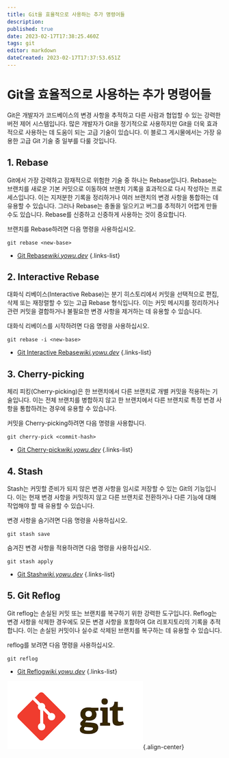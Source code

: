 ```yaml
---
title: Git을 효율적으로 사용하는 추가 명령어들
description: 
published: true
date: 2023-02-17T17:38:25.460Z
tags: git
editor: markdown
dateCreated: 2023-02-17T17:37:53.651Z
---
```


# Git을 효율적으로 사용하는 추가 명령어들

Git은 개발자가 코드베이스의 변경 사항을 추적하고 다른 사람과 협업할 수 있는 강력한 버전 제어 시스템입니다. 많은 개발자가 Git을 정기적으로 사용하지만 Git을 더욱 효과적으로 사용하는 데 도움이 되는 고급 기술이 있습니다. 이 블로그 게시물에서는 가장 유용한 고급 Git 기술 중 일부를 다룰 것입니다.

## 1. Rebase

Git에서 가장 강력하고 잠재적으로 위험한 기술 중 하나는 Rebase입니다. Rebase는 브랜치를 새로운 기본 커밋으로 이동하여 브랜치 기록을 효과적으로 다시 작성하는 프로세스입니다. 이는 지저분한 기록을 정리하거나 여러 브랜치의 변경 사항을 통합하는 데 유용할 수 있습니다. 그러나 Rebase는 충돌을 일으키고 버그를 추적하기 어렵게 만들 수도 있습니다. Rebase를 신중하고 신중하게 사용하는 것이 중요합니다.

브랜치를 Rebase하려면 다음 명령을 사용하십시오.

```
git rebase <new-base>
```

- [Git Rebase*wiki.yowu.dev*](/ko/dev/Git/git-rebase)
{.links-list}

## 2. Interactive Rebase

대화식 리베이스(Interactive Rebase)는 분기 히스토리에서 커밋을 선택적으로 편집, 삭제 또는 재정렬할 수 있는 고급 Rebase 형식입니다. 이는 커밋 메시지를 정리하거나 관련 커밋을 결합하거나 불필요한 변경 사항을 제거하는 데 유용할 수 있습니다.

대화식 리베이스를 시작하려면 다음 명령을 사용하십시오.

```
git rebase -i <new-base>
```

- [Git Interactive Rebase*wiki.yowu.dev*](/ko/dev/Git/git-interactive-rebase)
{.links-list}

## 3. Cherry-picking

체리 피킹(Cherry-picking)은 한 브랜치에서 다른 브랜치로 개별 커밋을 적용하는 기술입니다. 이는 전체 브랜치를 병합하지 않고 한 브랜치에서 다른 브랜치로 특정 변경 사항을 통합하려는 경우에 유용할 수 있습니다.

커밋을 Cherry-picking하려면 다음 명령을 사용합니다.

```
git cherry-pick <commit-hash>
```

- [Git Cherry-pick*wiki.yowu.dev*](/ko/dev/Git/git-cherry-pick)
{.links-list}

## 4. Stash

Stash는 커밋할 준비가 되지 않은 변경 사항을 임시로 저장할 수 있는 Git의 기능입니다. 이는 현재 변경 사항을 커밋하지 않고 다른 브랜치로 전환하거나 다른 기능에 대해 작업해야 할 때 유용할 수 있습니다.

변경 사항을 숨기려면 다음 명령을 사용하십시오.

```
git stash save
```

숨겨진 변경 사항을 적용하려면 다음 명령을 사용하십시오.

```
git stash apply
```

- [Git Stash*wiki.yowu.dev*](/ko/dev/Git/git-stash)
{.links-list}

## 5. Git Reflog

Git reflog는 손실된 커밋 또는 브랜치를 복구하기 위한 강력한 도구입니다. Reflog는 변경 사항을 삭제한 경우에도 모든 변경 사항을 포함하여 Git 리포지토리의 기록을 추적합니다. 이는 손실된 커밋이나 실수로 삭제된 브랜치를 복구하는 데 유용할 수 있습니다.

reflog를 보려면 다음 명령을 사용하십시오.

```
git reflog
```

- [Git Reflog*wiki.yowu.dev*](/ko/dev/Git/git-reflog)
{.links-list}

![git-logo.png](/git-logo.png){.align-center}